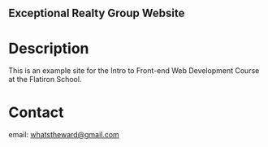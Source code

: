Exceptional Realty Group Website
---

# Description

This is an example site for the Intro to Front-end Web Development Course at the Flatiron School.

# Contact
email: whatstheward@gmail.com
